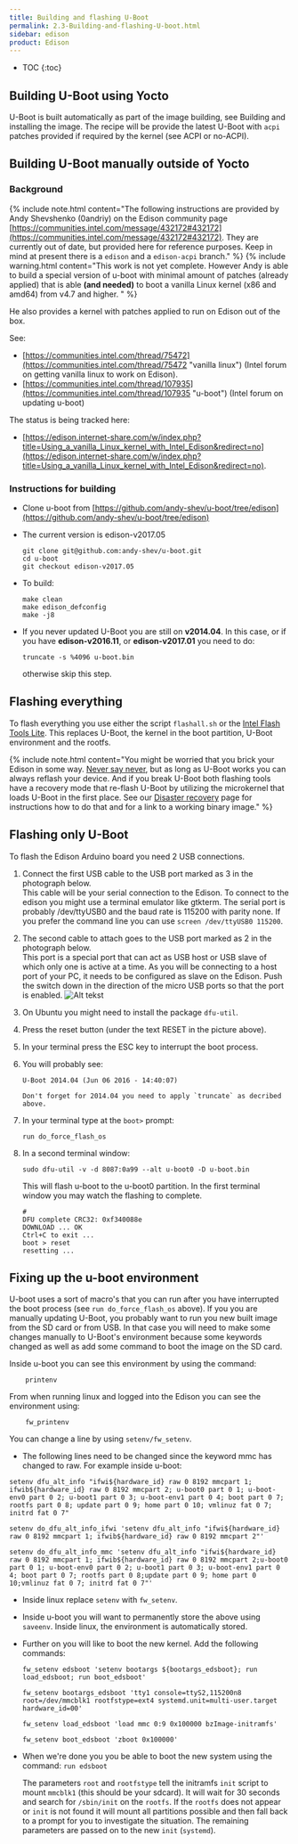 ```yaml
---
title: Building and flashing U-Boot
permalink: 2.3-Building-and-flashing-U-boot.html
sidebar: edison
product: Edison
---
```

* TOC
{:toc}
## Building U-Boot using Yocto
U-Boot is built automatically as part of the image building, see Building and installing the image. The recipe will be provide the latest U-Boot with `acpi` patches provided if required by the kernel (see ACPI or no-ACPI).

## Building U-Boot manually outside of Yocto
### Background
{% include note.html content="The following instructions are provided by Andy Shevshenko (0andriy) on the Edison community page [https://communities.intel.com/message/432172#432172](https://communities.intel.com/message/432172#432172). They are currently out of date, but provided here for reference purposes. Keep in mind at present there is a `edison` and a `edison-acpi` branch." %}
{% include warning.html content="This work is not yet complete. However Andy is able to build a special version of u-boot with minimal amount of patches (already applied) that is able **(and needed)** to boot a vanilla Linux kernel (x86 and amd64) from v4.7 and higher. " %}

He also provides a kernel with patches applied to run on Edison out of the box.

See:

* [https://communities.intel.com/thread/75472](https://communities.intel.com/thread/75472 "vanilla linux") (Intel forum on getting vanilla linux to work on Edison).
* [https://communities.intel.com/thread/107935](https://communities.intel.com/thread/107935 "u-boot") (Intel forum on updating u-boot)

The status is being tracked here: 

* [https://edison.internet-share.com/w/index.php?title=Using_a_vanilla_Linux_kernel_with_Intel_Edison&redirect=no](https://edison.internet-share.com/w/index.php?title=Using_a_vanilla_Linux_kernel_with_Intel_Edison&redirect=no).

### Instructions for building
  * Clone u-boot from [https://github.com/andy-shev/u-boot/tree/edison](https://github.com/andy-shev/u-boot/tree/edison)
  * The current version is edison-v2017.05

        git clone git@github.com:andy-shev/u-boot.git
        cd u-boot
        git checkout edison-v2017.05  

  * To build:

        make clean
        make edison_defconfig
        make -j8

  * If you never updated U-Boot you are still on **v2014.04**. In this case, or if you have **edison-v2016.11**, or **edison-v2017.01** you need to do:

        truncate -s %4096 u-boot.bin

    otherwise skip this step.  
    
## Flashing everything
To flash everything you use either the script `flashall.sh` or the [Intel Flash Tools Lite](https://01.org/node/2463). This replaces U-Boot, the kernel in the boot partition, U-Boot environment and the rootfs.

{% include note.html content="You might be worried that you brick your Edison in some way. [Never say never](0.1-A-word-of-warning), but as long as U-Boot works you can always reflash your device. And if you break U-Boot both flashing tools have a recovery mode that re-flash U-Boot by utilizing the microkernel that loads U-Boot in the first place. See our [Disaster recovery](2.4-Recovery) page for instructions how to do that and for a link to a working binary image." %}


## Flashing only U-Boot
To flash the Edison Arduino board you need 2 USB connections.

1.  Connect the first USB cable to the USB port marked as 3 in the photograph below.  
    This cable will be your serial connection to the Edison. To connect to the edison you might use a terminal emulator like gtkterm. The serial port is probably /dev/ttyUSB0 and the baud rate is 115200 with parity none. If you prefer the command line you can use `screen /dev/ttyUSB0 115200`.
    
2.  The second cable to attach goes to the USB port marked as 2 in the photograph below.  
    This port is a special port that can act as USB host or USB slave of which only one is active at a time. As you will be connecting to a host port of your PC, it needs to be configured as slave on the Edison. Push the switch down in the direction of the micro USB ports so that the port is enabled.
![Alt tekst](images/Edison-arduino.png)

3.  On Ubuntu you might need to install the package `dfu-util`.
    
4.  Press the reset button (under the text RESET in the picture above).
    
5.  In your terminal press the ESC key to interrupt the boot process.

6.  You will probably see:

        U-Boot 2014.04 (Jun 06 2016 - 14:40:07)

        Don't forget for 2014.04 you need to apply `truncate` as decribed above.

7.  In your terminal type at the `boot>` prompt:

        run do_force_flash_os

8.  In a second terminal window:

        sudo dfu-util -v -d 8087:0a99 --alt u-boot0 -D u-boot.bin

    This will flash u-boot to the u-boot0 partition. In the first terminal window you may watch the flashing to complete.

        #  
        DFU complete CRC32: 0xf340088e  
        DOWNLOAD ... OK  
        Ctrl+C to exit ...  
        boot > reset  
        resetting ...  

## Fixing up the u-boot environment
U-boot uses a sort of macro's that you can run after you have interrupted the boot process (see `run do_force_flash_os` above). If you you are manually updating U-Boot, you probably want to run you new built image from the SD card or from USB. In that case you will need to make some changes manually to U-Boot's environment because some keywords changed as well as add some command to boot the image on the SD card.

Inside u-boot you can see this environment by using the command:

        printenv

From when running linux and logged into the Edison you can see the environment using:

        fw_printenv

You can change a line by using `setenv/fw_setenv`. 

*   The following lines need to be changed since the keyword mmc has changed to raw. For example inside u-boot:

```
setenv dfu_alt_info "ifwi${hardware_id} raw 0 8192 mmcpart 1; ifwib${hardware_id} raw 0 8192 mmcpart 2; u-boot0 part 0 1; u-boot-env0 part 0 2; u-boot1 part 0 3; u-boot-env1 part 0 4; boot part 0 7; rootfs part 0 8; update part 0 9; home part 0 10; vmlinuz fat 0 7; initrd fat 0 7"
        
setenv do_dfu_alt_info_ifwi 'setenv dfu_alt_info "ifwi${hardware_id} raw 0 8192 mmcpart 1; ifwib${hardware_id} raw 0 8192 mmcpart 2"'
        
setenv do_dfu_alt_info_mmc 'setenv dfu_alt_info "ifwi${hardware_id} raw 0 8192 mmcpart 1; ifwib${hardware_id} raw 0 8192 mmcpart 2;u-boot0 part 0 1; u-boot-env0 part 0 2; u-boot1 part 0 3; u-boot-env1 part 0 4; boot part 0 7; rootfs part 0 8;update part 0 9; home part 0 10;vmlinuz fat 0 7; initrd fat 0 7"'
```

*   Inside linux replace `setenv` with `fw_setenv`.

*   Inside u-boot you will want to permanently store the above using `saveenv`. Inside linux, the environment is automatically stored.

*   Further on you will like to boot the new kernel. Add the following commands:

        fw_setenv edsboot 'setenv bootargs ${bootargs_edsboot}; run load_edsboot; run boot_edsboot'

        fw_setenv bootargs_edsboot 'tty1 console=ttyS2,115200n8 root=/dev/mmcblk1 rootfstype=ext4 systemd.unit=multi-user.target hardware_id=00'

        fw_setenv load_edsboot 'load mmc 0:9 0x100000 bzImage-initramfs'

        fw_setenv boot_edsboot 'zboot 0x100000'  

*   When we're done you you be able to boot the new system using the command: `run edsboot`

    The parameters `root` and `rootfstype` tell the initramfs `init` script to mount `mmcblk1` (this should be your sdcard). It will wait for 30 seconds and search for `/sbin/init` on the `rootfs`. If the `rootfs` does not appear or `init` is not found it will mount all partitions possible and then fall back to a prompt for you to investigate the situation. The remaining parameters are passed on to the new `init` (`systemd`).
